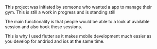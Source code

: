 This project was initiated by someone who wanted a app to manage their gym. This is still a work in progress and is standing still

The main functionality is that people would be able to a look at available session and also book these sessions.

This is why I used flutter as it makes mobile development much easier as you develop for andriod and ios at the same time.
